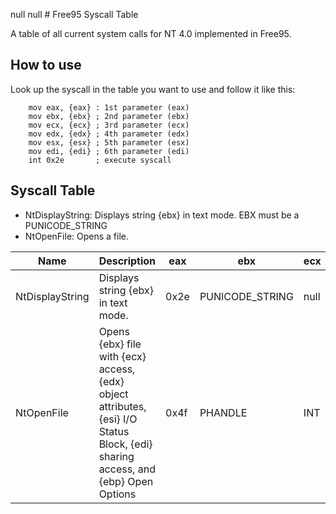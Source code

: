 null      null      # Free95 Syscall Table

A table of all current system calls for NT 4.0 implemented in Free95.

## How to use

Look up the syscall in the table you want to use and follow it like this:

``` 
    mov eax, {eax} : 1st parameter (eax)
    mov ebx, {ebx} ; 2nd parameter (ebx)
    mov ecx, {ecx} ; 3rd parameter (ecx)
    mov edx, {edx} ; 4th parameter (edx)
    mov esx, {esx} ; 5th parameter (esx)
    mov edi, {edi} ; 6th parameter (edi)
    int 0x2e       ; execute syscall
```
## Syscall Table
- NtDisplayString: Displays string {ebx} in text mode. EBX must be a PUNICODE_STRING
- NtOpenFile: Opens a file.

|Name           |Description                               |eax       |ebx                    |ecx       |edx       |esi       |edi       |ebp|
|---------------|------------------------------------------|----------|-----------------------|----------|----------|----------|----------|-|
|NtDisplayString|Displays string {ebx} in text mode.       |0x2e      |PUNICODE_STRING        |null      |null      |null      |null      |null|
|NtOpenFile     |Opens {ebx} file with {ecx} access, {edx} object attributes, {esi} I/O Status Block, {edi} sharing access, and {ebp} Open Options|0x4f|PHANDLE|INT|POBJECT_ATTRIBUTES|PVOID|ULONG|ULONG|